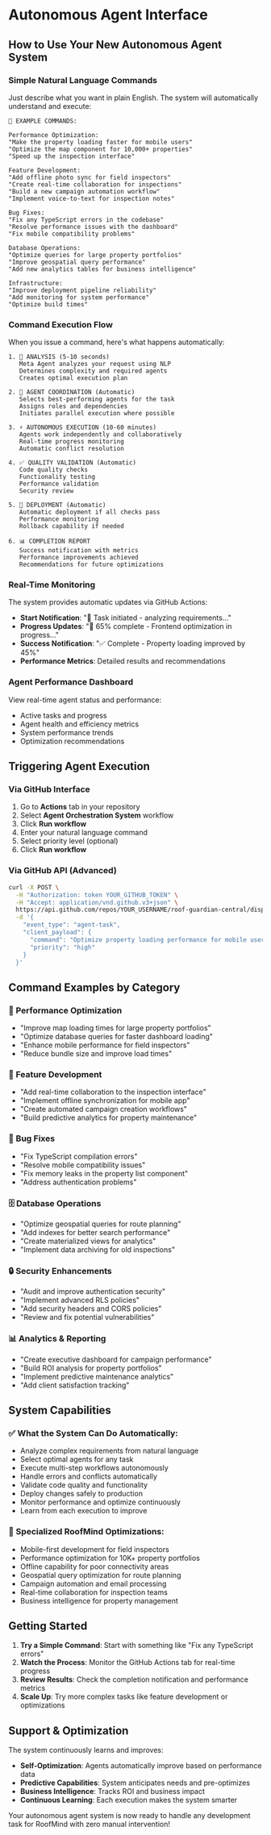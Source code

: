 # Autonomous Agent Interface

## How to Use Your New Autonomous Agent System

### Simple Natural Language Commands

Just describe what you want in plain English. The system will automatically understand and execute:

```
🎯 EXAMPLE COMMANDS:

Performance Optimization:
"Make the property loading faster for mobile users"
"Optimize the map component for 10,000+ properties"
"Speed up the inspection interface"

Feature Development:
"Add offline photo sync for field inspectors"
"Create real-time collaboration for inspections"
"Build a new campaign automation workflow"
"Implement voice-to-text for inspection notes"

Bug Fixes:
"Fix any TypeScript errors in the codebase"
"Resolve performance issues with the dashboard"
"Fix mobile compatibility problems"

Database Operations:
"Optimize queries for large property portfolios"
"Improve geospatial query performance"
"Add new analytics tables for business intelligence"

Infrastructure:
"Improve deployment pipeline reliability"
"Add monitoring for system performance"
"Optimize build times"
```

### Command Execution Flow

When you issue a command, here's what happens automatically:

```
1. 🧠 ANALYSIS (5-10 seconds)
   Meta Agent analyzes your request using NLP
   Determines complexity and required agents
   Creates optimal execution plan

2. 🤖 AGENT COORDINATION (Automatic)
   Selects best-performing agents for the task
   Assigns roles and dependencies
   Initiates parallel execution where possible

3. ⚡ AUTONOMOUS EXECUTION (10-60 minutes)
   Agents work independently and collaboratively
   Real-time progress monitoring
   Automatic conflict resolution

4. ✅ QUALITY VALIDATION (Automatic)
   Code quality checks
   Functionality testing
   Performance validation
   Security review

5. 🚀 DEPLOYMENT (Automatic)
   Automatic deployment if all checks pass
   Performance monitoring
   Rollback capability if needed

6. 📊 COMPLETION REPORT
   Success notification with metrics
   Performance improvements achieved
   Recommendations for future optimizations
```

### Real-Time Monitoring

The system provides automatic updates via GitHub Actions:

- **Start Notification**: "🚀 Task initiated - analyzing requirements..."
- **Progress Updates**: "🔄 65% complete - Frontend optimization in progress..."
- **Success Notification**: "✅ Complete - Property loading improved by 45%"
- **Performance Metrics**: Detailed results and recommendations

### Agent Performance Dashboard

View real-time agent status and performance:
- Active tasks and progress
- Agent health and efficiency metrics
- System performance trends
- Optimization recommendations

## Triggering Agent Execution

### Via GitHub Interface
1. Go to **Actions** tab in your repository
2. Select **Agent Orchestration System** workflow
3. Click **Run workflow**
4. Enter your natural language command
5. Select priority level (optional)
6. Click **Run workflow**

### Via GitHub API (Advanced)
```bash
curl -X POST \
  -H "Authorization: token YOUR_GITHUB_TOKEN" \
  -H "Accept: application/vnd.github.v3+json" \
  https://api.github.com/repos/YOUR_USERNAME/roof-guardian-central/dispatches \
  -d '{
    "event_type": "agent-task",
    "client_payload": {
      "command": "Optimize property loading performance for mobile users",
      "priority": "high"
    }
  }'
```

## Command Examples by Category

### 🎯 Performance Optimization
- "Improve map loading times for large property portfolios"
- "Optimize database queries for faster dashboard loading"
- "Enhance mobile performance for field inspectors"
- "Reduce bundle size and improve load times"

### 🚀 Feature Development
- "Add real-time collaboration to the inspection interface"
- "Implement offline synchronization for mobile app"
- "Create automated campaign creation workflows"
- "Build predictive analytics for property maintenance"

### 🐛 Bug Fixes
- "Fix TypeScript compilation errors"
- "Resolve mobile compatibility issues"
- "Fix memory leaks in the property list component"
- "Address authentication problems"

### 🗄️ Database Operations
- "Optimize geospatial queries for route planning"
- "Add indexes for better search performance"
- "Create materialized views for analytics"
- "Implement data archiving for old inspections"

### 🔒 Security Enhancements
- "Audit and improve authentication security"
- "Implement advanced RLS policies"
- "Add security headers and CORS policies"
- "Review and fix potential vulnerabilities"

### 📊 Analytics & Reporting
- "Create executive dashboard for campaign performance"
- "Build ROI analysis for property portfolios"
- "Implement predictive maintenance analytics"
- "Add client satisfaction tracking"

## System Capabilities

### ✅ What the System Can Do Automatically:
- Analyze complex requirements from natural language
- Select optimal agents for any task
- Execute multi-step workflows autonomously
- Handle errors and conflicts automatically
- Validate code quality and functionality
- Deploy changes safely to production
- Monitor performance and optimize continuously
- Learn from each execution to improve

### 🎯 Specialized RoofMind Optimizations:
- Mobile-first development for field inspectors
- Performance optimization for 10K+ property portfolios
- Offline capability for poor connectivity areas
- Geospatial query optimization for route planning
- Campaign automation and email processing
- Real-time collaboration for inspection teams
- Business intelligence for property management

## Getting Started

1. **Try a Simple Command**: Start with something like "Fix any TypeScript errors"
2. **Watch the Process**: Monitor the GitHub Actions tab for real-time progress
3. **Review Results**: Check the completion notification and performance metrics
4. **Scale Up**: Try more complex tasks like feature development or optimizations

## Support & Optimization

The system continuously learns and improves:
- **Self-Optimization**: Agents automatically improve based on performance data
- **Predictive Capabilities**: System anticipates needs and pre-optimizes
- **Business Intelligence**: Tracks ROI and business impact
- **Continuous Learning**: Each execution makes the system smarter

Your autonomous agent system is now ready to handle any development task for RoofMind with zero manual intervention!